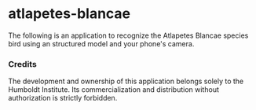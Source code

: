 # atlapetes-blancae
The following is an application to recognize the Atlapetes Blancae species bird using an structured model and your phone's camera.

### Credits
The development and ownership of this application belongs solely to the Humboldt Institute.
Its commercialization and distribution without authorization is strictly forbidden.
